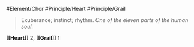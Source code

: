#Element/Chor #Principle/Heart #Principle/Grail

> Exuberance; instinct; rhythm. *One of the eleven parts of the human soul.*

**[[Heart]]** 2, **[[Grail]]** 1